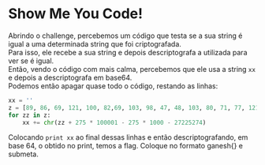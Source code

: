 # Show Me You Code!
Abrindo o challenge, percebemos um código que testa se a sua string é igual a uma determinada string que foi criptografada. <br>
Para isso, ele recebe a sua string e depois descriptografa a utilizada para ver se é igual. <br>
Então, vendo o código com mais calma, percebemos que ele usa a string `xx` e depois a descriptografa em base64. <br>
Podemos então apagar quase todo o código, restando as linhas:

```python
xx = ''
z = [89, 86, 69, 121, 100, 82,69, 103, 98, 47, 48, 103, 80, 71, 77, 121]
for zz in z:
    xx += chr(zz + 275 * 100001 - 275 * 1000 - 27225274)
```

Colocando `print xx` ao final dessas linhas e então descriptografando, em base 64, o obtido no print, temos a flag. Coloque no formato ganesh{} e submeta.

